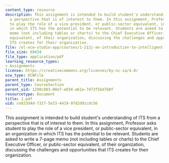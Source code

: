 ```yaml
---
content_type: resource
description: This assignment is intended to build student's understanding of ITS from
  a perspective that is of interest to them. In this assignment, Professor asks student
  to play the role of a vice president, or public-sector equivalent, in an organization
  in which ITS has the potential to be relevant. Students are asked to write a 7-page
  memo (not including tables or charts) to the Chief Executive Officer, or public-sector
  equivalent, of their organization, discussing the challenges and opportunities that
  ITS creates for their organization.
file: /ol-ocw-studio-app/courses/1-212j-an-introduction-to-intelligent-transportation-systems-spring-2005/ce833d4d73275e33441997d2d91cdc56_1.pdf
file_size: 69434
file_type: application/pdf
learning_resource_types:
- Assignments
license: https://creativecommons.org/licenses/by-nc-sa/4.0/
ocw_type: OCWFile
parent_title: Assignments
parent_type: CourseSection
parent_uid: 1298c883-00e7-e034-a61e-7473f5bd7b0f
resourcetype: Document
title: 1.pdf
uid: ce833d4d-7327-5e33-4419-97d2d91cdc56
---
```

This assignment is intended to build student's understanding of ITS from a perspective that is of interest to them. In this assignment, Professor asks student to play the role of a vice president, or public-sector equivalent, in an organization in which ITS has the potential to be relevant. Students are asked to write a 7-page memo (not including tables or charts) to the Chief Executive Officer, or public-sector equivalent, of their organization, discussing the challenges and opportunities that ITS creates for their organization.